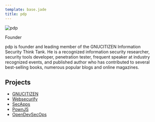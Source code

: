 ```yaml
---
template: base.jade
title: pdp
---
```


![pdp](https://pdparchitect.github.io/www/pdp.png)

Founder <a href="https://twitter.com/pdp"><i class="fa fa-twitter"></i></a> <a href="https://github.com/pdparchitect"><i class="fa fa-github"></i></a>

pdp is founder and leading member of the GNUCITIZEN Information Security Think Tank. He is a recognized information security researcher, security tools developer, penetration tester, frequent speaker at industry recognized events, and published author who has contributed to several best-selling books, numerous popular blogs and online magazines.

## Projects

* [GNUCITIZEN](https://gnucitizen.org)
* [Websecurify](https://websecurify.com)
* [SecApps](https://secapps.com)
* [PownJS](https://pownjs.com)
* [OpenDevSecOps](https://opendevsecops.org)
